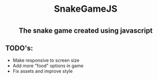 <div align="center">
<h1>SnakeGameJS<h1>
<h2>The snake game created using javascript</h2>
</div>
<h2>TODO's:</h2>
<ul>
    <li>Make responsive to screen size</li>
    <li>Add more "food" options in game</li>
    <li>Fix assets and improve style</li>
    
</ul>

